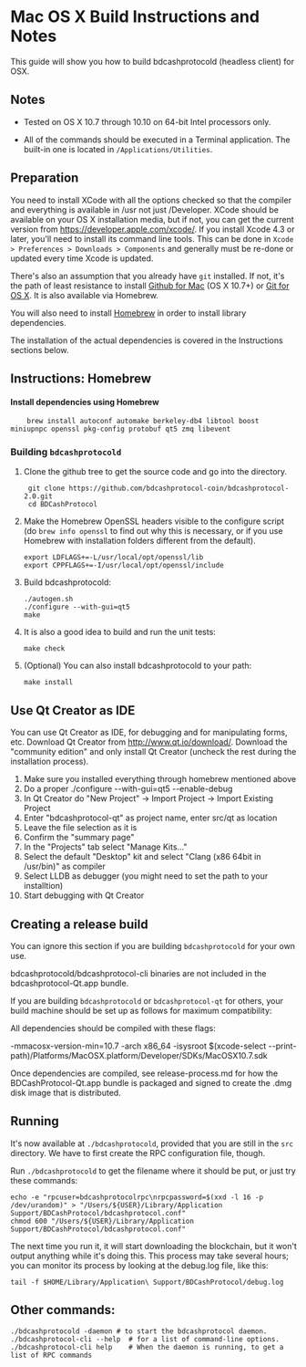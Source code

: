 Mac OS X Build Instructions and Notes
====================================
This guide will show you how to build bdcashprotocold (headless client) for OSX.

Notes
-----

* Tested on OS X 10.7 through 10.10 on 64-bit Intel processors only.

* All of the commands should be executed in a Terminal application. The
built-in one is located in `/Applications/Utilities`.

Preparation
-----------

You need to install XCode with all the options checked so that the compiler
and everything is available in /usr not just /Developer. XCode should be
available on your OS X installation media, but if not, you can get the
current version from https://developer.apple.com/xcode/. If you install
Xcode 4.3 or later, you'll need to install its command line tools. This can
be done in `Xcode > Preferences > Downloads > Components` and generally must
be re-done or updated every time Xcode is updated.

There's also an assumption that you already have `git` installed. If
not, it's the path of least resistance to install [Github for Mac](https://mac.github.com/)
(OS X 10.7+) or
[Git for OS X](https://code.google.com/p/git-osx-installer/). It is also
available via Homebrew.

You will also need to install [Homebrew](http://brew.sh) in order to install library
dependencies.

The installation of the actual dependencies is covered in the Instructions
sections below.

Instructions: Homebrew
----------------------

#### Install dependencies using Homebrew

        brew install autoconf automake berkeley-db4 libtool boost miniupnpc openssl pkg-config protobuf qt5 zmq libevent

### Building `bdcashprotocold`

1. Clone the github tree to get the source code and go into the directory.

        git clone https://github.com/bdcashprotocol-coin/bdcashprotocol-2.0.git
        cd BDCashProtocol

2.  Make the Homebrew OpenSSL headers visible to the configure script  (do ```brew info openssl``` to find out why this is necessary, or if you use Homebrew with installation folders different from the default).

        export LDFLAGS+=-L/usr/local/opt/openssl/lib
        export CPPFLAGS+=-I/usr/local/opt/openssl/include

3.  Build bdcashprotocold:

        ./autogen.sh
        ./configure --with-gui=qt5
        make

4.  It is also a good idea to build and run the unit tests:

        make check

5.  (Optional) You can also install bdcashprotocold to your path:

        make install

Use Qt Creator as IDE
------------------------
You can use Qt Creator as IDE, for debugging and for manipulating forms, etc.
Download Qt Creator from http://www.qt.io/download/. Download the "community edition" and only install Qt Creator (uncheck the rest during the installation process).

1. Make sure you installed everything through homebrew mentioned above
2. Do a proper ./configure --with-gui=qt5 --enable-debug
3. In Qt Creator do "New Project" -> Import Project -> Import Existing Project
4. Enter "bdcashprotocol-qt" as project name, enter src/qt as location
5. Leave the file selection as it is
6. Confirm the "summary page"
7. In the "Projects" tab select "Manage Kits..."
8. Select the default "Desktop" kit and select "Clang (x86 64bit in /usr/bin)" as compiler
9. Select LLDB as debugger (you might need to set the path to your installtion)
10. Start debugging with Qt Creator

Creating a release build
------------------------
You can ignore this section if you are building `bdcashprotocold` for your own use.

bdcashprotocold/bdcashprotocol-cli binaries are not included in the bdcashprotocol-Qt.app bundle.

If you are building `bdcashprotocold` or `bdcashprotocol-qt` for others, your build machine should be set up
as follows for maximum compatibility:

All dependencies should be compiled with these flags:

 -mmacosx-version-min=10.7
 -arch x86_64
 -isysroot $(xcode-select --print-path)/Platforms/MacOSX.platform/Developer/SDKs/MacOSX10.7.sdk

Once dependencies are compiled, see release-process.md for how the BDCashProtocol-Qt.app
bundle is packaged and signed to create the .dmg disk image that is distributed.

Running
-------

It's now available at `./bdcashprotocold`, provided that you are still in the `src`
directory. We have to first create the RPC configuration file, though.

Run `./bdcashprotocold` to get the filename where it should be put, or just try these
commands:

    echo -e "rpcuser=bdcashprotocolrpc\nrpcpassword=$(xxd -l 16 -p /dev/urandom)" > "/Users/${USER}/Library/Application Support/BDCashProtocol/bdcashprotocol.conf"
    chmod 600 "/Users/${USER}/Library/Application Support/BDCashProtocol/bdcashprotocol.conf"

The next time you run it, it will start downloading the blockchain, but it won't
output anything while it's doing this. This process may take several hours;
you can monitor its process by looking at the debug.log file, like this:

    tail -f $HOME/Library/Application\ Support/BDCashProtocol/debug.log

Other commands:
-------

    ./bdcashprotocold -daemon # to start the bdcashprotocol daemon.
    ./bdcashprotocol-cli --help  # for a list of command-line options.
    ./bdcashprotocol-cli help    # When the daemon is running, to get a list of RPC commands
